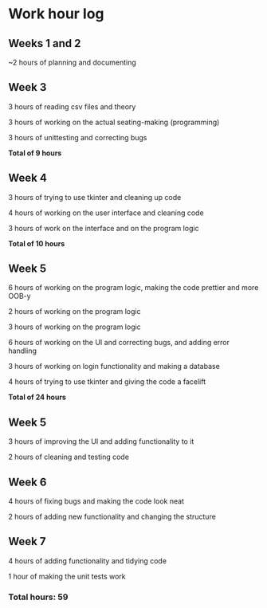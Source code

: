 # Work hour log
## Weeks 1 and 2
~2 hours of planning and documenting
## Week 3
3 hours of reading csv files and theory

3 hours of working on the actual seating-making (programming)

3 hours of unittesting and correcting bugs

**Total of 9 hours**

## Week 4
3 hours of trying to use tkinter and cleaning up code

4 hours of working on the user interface and cleaning code

3 hours of work on the interface and on the program logic

**Total of 10 hours**

## Week 5
6 hours of working on the program logic, making the code prettier and more OOB-y

2 hours of working on the program logic

3 hours of working on the program logic

6 hours of working on the UI and correcting bugs, and adding error handling

3 hours of working on login functionality and making a database

4 hours of trying to use tkinter and giving the code a facelift

**Total of 24 hours**

## Week 5
3 hours of improving the UI and adding functionality to it

2 hours of cleaning and testing code

## Week 6
4 hours of fixing bugs and making the code look neat

2 hours of adding new functionality and changing the structure

## Week 7
4 hours of adding functionality and tidying code

1 hour of making the unit tests work

### Total hours: 59
